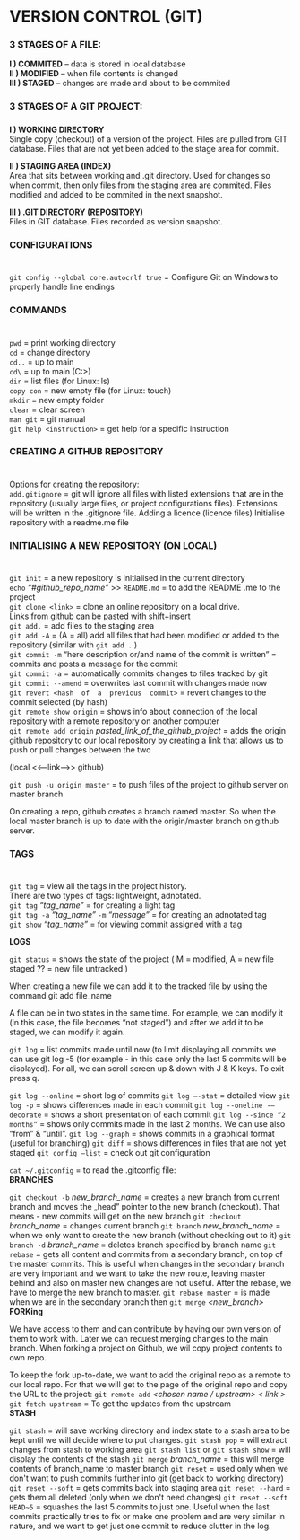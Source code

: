 # VERSION CONTROL (GIT)

### 3 STAGES OF A FILE:

**I ) COMMITED** – data is stored in local database  
**II ) MODIFIED** – when file contents is changed  
**III ) STAGED** – changes are made and about to be commited  
### 
### 3 STAGES OF A GIT PROJECT:
### 
**I ) WORKING DIRECTORY**  
Single copy (checkout) of a version of the project. Files are pulled from GIT database.
Files that are not yet been added to the stage area for commit.

**II ) STAGING AREA (INDEX)**  
Area that sits between working and .git directory. Used for changes so when commit, then only files from the staging area are commited.
Files modified and added to be commited in the next snapshot.

**III ) .GIT DIRECTORY (REPOSITORY)**  
Files in GIT database.
Files recorded as version snapshot.
###
### CONFIGURATIONS 
#

`git config --global core.autocrlf true`
 = Configure Git on Windows to properly handle line endings

### COMMANDS
#
`pwd` = print working directory  
`cd` = change directory  
`cd..` = up to main  
`cd\` = up to main (C:\>)  
`dir` = list files (for Linux: ls)  
`copy con` = new empty file (for Linux: touch)  
`mkdir` = new empty folder  
`clear` = clear screen  
`man git` = git manual  
`git help <instruction>` = get help for a specific instruction  

### CREATING A GITHUB REPOSITORY
#
Options for creating the repository:  
`add.gitignore` = git will ignore all files with listed extensions that are in the repository (usually large files, or project configurations files). Extensions will be written in the .gitignore file.
Adding a licence (licence files)
Initialise repository with a readme.me file

### INITIALISING A NEW REPOSITORY (ON LOCAL)
#
`git init` = a new repository is initialised in the current directory  
`echo` *“#github_repo_name”* >> `README.md` = to add the README .me to the project  
`git clone <link>` = clone an online repository on a local drive.   
Links from github can be pasted with shift+insert  
`git add.` = add files to the staging area  
`git add -A` = (A = all) add all files that had been modified or added to the repository (similar with `git add .` )  
`git commit -m` “here description or/and name of the commit is written” = commits and posts a message for the commit  
`git commit -a` = automatically commits changes to files tracked by git  
`git commit --amend` = overwrites last commit with changes made now  
`git revert <hash  of  a  previous  commit>` = revert changes to the commit selected (by hash)  
`git remote show origin` = shows info about connection of the local repository with a remote repository on another computer  
`git remote add origin` *pasted_link_of_the_github_project* = adds the origin github repository to our local repository by creating a link that allows us to push or pull changes between the two  

(local <<--link-->> github)

`git push -u origin master` = to push files of the project to github server on master branch  

On creating a repo, github creates a branch named master. So when the local master branch is up to date with the origin/master branch on github server.

### TAGS
#
`git tag` = view all the tags in the project history.  
There are two types of tags: lightweight, adnotated.  
`git tag` *“tag_name”* = for creating a light tag  
`git tag -a` *“tag_name”* `-m` *“message”* = for creating an adnotated tag  
`git show` *“tag_name”* = for viewing commit assigned with a tag  

**LOGS**

`git status` = shows the state of the project (
M = modified,
A = new file staged
?? = new file untracked )

When creating a new file we can add it to the tracked file by using the command git add file_name

A file can be in two states in the same time. For example, we can modify it (in this case, the file becomes “not staged”) and after we add it to be staged, we can modify it again.

`git log` = list commits made until now (to limit displaying all commits we can use git log -5 (for example - in this case only the last 5 commits will be displayed).
For all, we can scroll screen up & down with J & K keys. To exit press q.

`git log --online` = short log of commits
`git log –-stat` = detailed view
`git log -p` = shows differences made in each commit
`git log --oneline -–decorate` = shows a short presentation of each commit
`git log --since “2 months”` = shows only commits made in the last 2 months. We can use also “from” & “until”.
`git log --graph` = shows commits in a graphical format (useful for branching)
`git diff` = shows differences in files that are not yet staged
`git config –list` = check out git configuration

`cat ~/.gitconfig` = to read the .gitconfig file:
<br>
**BRANCHES**

`git checkout -b` *new_branch_name* = creates a new branch from current branch and moves the „head” pointer to the new branch (checkout). That means - new commits will get on the new branch
`git checkout` *branch_name* = changes current branch
`git branch` *new_branch_name* = when we only want to create the new branch (without checking out to it)
`git branch -d` *branch_name* = deletes branch specified by branch name
`git rebase` = gets all content and commits from a secondary branch, on top of the master commits. This is useful when changes in the secondary branch are very important and we want to take the new route, leaving master behind and also on master new changes are not useful. After the rebase, we have to merge the new branch to master.
`git rebase master` = is made when we are in the secondary branch
then
`git merge` *<new_branch>*
<br>
**FORKing**

We have access to them and can contribute by having our own version of them to work with. Later we can request merging changes to the main branch. When forking a project on Github, we wil copy project contents to own repo.

To keep the fork up-to-date, we want to add the original repo as a remote to our local repo. For that we will get to the page of the original repo and copy the URL to the project:
`git remote add` *<chosen  name  /  upstream>  < link >*
`git fetch upstream` = To get the updates from the upstream
<br>
**STASH**

`git stash` = will save working directory and index state to a stash area to be kept until we will decide where to put changes.
`git stash pop` = will extract changes from stash to working area
`git stash list` or `git stash show` = will display the contents of the stash
`git merge` *branch_name* = this will merge contents of branch_name to master branch
`git reset` = used only when we don't want to push commits further into git (get back to working directory)
`git reset --soft` = gets commits back into staging area
`git reset --hard` = gets them all deleted (only when we don't need changes)
`git reset --soft HEAD~5` = squashes the last 5 commits to just one. Useful when the last commits practically tries to fix or make one problem and are very similar in nature, and we want to get just one commit to reduce clutter in the log.


